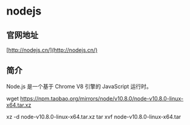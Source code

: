 # nodejs

## 官网地址

[http://nodejs.cn/](http://nodejs.cn/)

## 简介

Node.js 是一个基于 Chrome V8 引擎的 JavaScript 运行时。


wget https://npm.taobao.org/mirrors/node/v10.8.0/node-v10.8.0-linux-x64.tar.xz

xz -d node-v10.8.0-linux-x64.tar.xz
tar xvf node-v10.8.0-linux-x64.tar